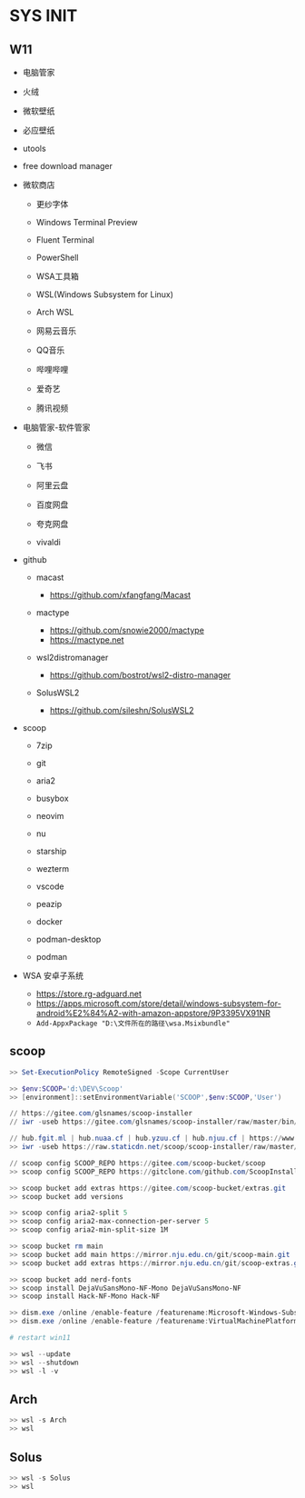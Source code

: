 # SYS INIT

## W11

- 电脑管家
- 火绒
- 微软壁纸
- 必应壁纸
- utools
- free download manager

- 微软商店
    - 更纱字体
    - Windows Terminal Preview
    - Fluent Terminal
    - PowerShell
    - WSA工具箱
    - WSL(Windows Subsystem for Linux)
    - Arch WSL

    - 网易云音乐
    - QQ音乐
    - 哔哩哔哩
    - 爱奇艺
    - 腾讯视频

- 电脑管家-软件管家
    - 微信
    - 飞书

    - 阿里云盘
    - 百度网盘
    - 夸克网盘

    - vivaldi

- github
    - macast
        - https://github.com/xfangfang/Macast
    - mactype
        - https://github.com/snowie2000/mactype
        - https://mactype.net

    - wsl2distromanager
        - https://github.com/bostrot/wsl2-distro-manager
    - SolusWSL2
        - https://github.com/sileshn/SolusWSL2

- scoop
    - 7zip
    - git
    - aria2
    - busybox

    - neovim

    - nu
    - starship

    - wezterm

    - vscode
    - peazip
    
    - docker
    - podman-desktop
    - podman

- WSA 安卓子系统
    - https://store.rg-adguard.net
    - https://apps.microsoft.com/store/detail/windows-subsystem-for-android%E2%84%A2-with-amazon-appstore/9P3395VX91NR
    - ```Add-AppxPackage "D:\文件所在的路径\wsa.Msixbundle"```

## scoop

```powershell
>> Set-ExecutionPolicy RemoteSigned -Scope CurrentUser

>> $env:SCOOP='d:\DEV\Scoop'
>> [environment]::setEnvironmentVariable('SCOOP',$env:SCOOP,'User')

// https://gitee.com/glsnames/scoop-installer
// iwr -useb https://gitee.com/glsnames/scoop-installer/raw/master/bin/install.ps1 | iex

// hub.fgit.ml | hub.nuaa.cf | hub.yzuu.cf | hub.njuu.cf | https://www.ooopn.com/tool/github/
>> iwr -useb https://raw.staticdn.net/scoop/scoop-installer/raw/master/bin/install.ps1 | iex

// scoop config SCOOP_REPO https://gitee.com/scoop-bucket/scoop
>> scoop config SCOOP_REPO https://gitclone.com/github.com/ScoopInstaller/Scoop

>> scoop bucket add extras https://gitee.com/scoop-bucket/extras.git
>> scoop bucket add versions

>> scoop config aria2-split 5
>> scoop config aria2-max-connection-per-server 5
>> scoop config aria2-min-split-size 1M

>> scoop bucket rm main
>> scoop bucket add main https://mirror.nju.edu.cn/git/scoop-main.git
>> scoop bucket add extras https://mirror.nju.edu.cn/git/scoop-extras.git

>> scoop bucket add nerd-fonts
>> scoop install DejaVuSansMono-NF-Mono DejaVuSansMono-NF
>> scoop install Hack-NF-Mono Hack-NF
```

```powershell
>> dism.exe /online /enable-feature /featurename:Microsoft-Windows-Subsystem-Linux /all /norestart
>> dism.exe /online /enable-feature /featurename:VirtualMachinePlatform /all /norestart

# restart win11

>> wsl --update
>> wsl --shutdown
>> wsl -l -v
```

## Arch

```powershell
>> wsl -s Arch
>> wsl
```

## Solus

```powershell
>> wsl -s Solus
>> wsl
```
